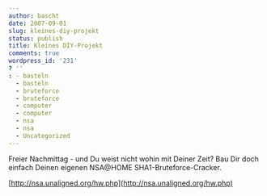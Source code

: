 ```yaml
---
author: bascht
date: 2007-09-01
slug: kleines-diy-projekt
status: publish
title: Kleines DIY-Projekt
comments: true
wordpress_id: '231'
? ''
: - basteln
  - basteln
  - bruteforce
  - bruteforce
  - computer
  - computer
  - nsa
  - nsa
  - Uncategorized
---
```


Freier Nachmittag - und Du weist nicht wohin mit Deiner Zeit? Bau
Dir doch einfach Deinen eigenen NSA@HOME SHA1-Bruteforce-Cracker.

[http://nsa.unaligned.org/hw.php](http://nsa.unaligned.org/hw.php)



